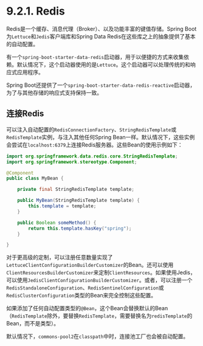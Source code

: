 # 9.2.1. Redis

Redis是一个缓存、消息代理（Broker）、以及功能丰富的键值存储。Spring Boot为`Lettuce`和`Jedis`客户端库和Spring Data Redis在这些库之上的抽象提供了基本的自动配置。

有一个`spring-boot-starter-data-redis`启动器，用于以便捷的方式来收集依赖。默认情况下，这个启动器使用的是`Lettuce`。这个启动器可以处理传统的和响应式应用程序。

<univ-note type="tip">

Spring Boot还提供了一个`spring-boot-starter-data-redis-reactive`启动器，为了与其他存储的响应式支持保持一致。

</univ-note>

## 连接Redis

可以注入自动配置的`RedisConnectionFactory`、`StringRedisTemplate`或`RedisTemplate`实例，与注入其他任何Spring Bean一样。默认情况下，这些实例会尝试在`localhost:6379`上连接Redis服务器。这些Bean的使用示例如下：

```java
import org.springframework.data.redis.core.StringRedisTemplate;
import org.springframework.stereotype.Component;

@Component
public class MyBean {

    private final StringRedisTemplate template;

    public MyBean(StringRedisTemplate template) {
        this.template = template;
    }

    public Boolean someMethod() {
        return this.template.hasKey("spring");
    }

}
```

<univ-note type="tip">

对于更高级的定制，可以注册任意数量实现了`LettuceClientConfigurationBuilderCustomizer`的Bean。还可以使用`ClientResourcesBuilderCustomizer`来定制`ClientResources`。如果使用Jedis，可以使用`JedisClientConfigurationBuilderCustomizer`。或者，可以注册一个`RedisStandaloneConfiguration`、`RedisSentinelConfiguration`或`RedisClusterConfiguration`类型的Bean来完全控制这些配置。

</univ-note>

如果添加了任何自动配置类型的`@Bean`，这个Bean会替换默认的Bean（`RedisTemplate`除外，要替换`RedisTemplate`，需要替换名为`redisTemplate`的Bean，而不是类型）。

默认情况下，`commons-pool2`在`classpath`中时，连接池工厂也会被自动配置。
